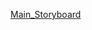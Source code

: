 [Main_Storyboard](https://docs.google.com/presentation/d/19S967ZQ7yASUOyzDys5l-D6k_L6AQt2WhODyO6SyT4M/edit?usp=sharing)